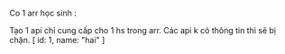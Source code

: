 Co 1 arr học sinh :

Tạo 1 api chỉ cung cấp cho 1 hs trong arr. Các api k có thông tin thì sẽ bị chặn.
[
id: 1,
name: "hai"
]
